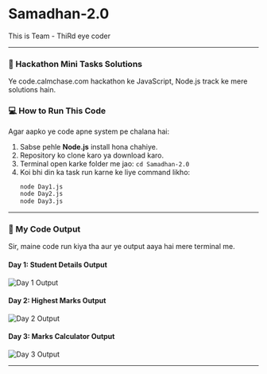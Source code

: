 
# Samadhan-2.0

This is Team - ThiRd eye coder

---

### 🚀 Hackathon Mini Tasks Solutions

Ye code.calmchase.com hackathon ke JavaScript, Node.js track ke mere solutions hain.

### 💻 How to Run This Code

Agar aapko ye code apne system pe chalana hai:

1.  Sabse pehle **Node.js** install hona chahiye.
2.  Repository ko clone karo ya download karo.
3.  Terminal open karke folder me jao: `cd Samadhan-2.0`
4.  Koi bhi din ka task run karne ke liye command likho:
    ```sh
    node Day1.js
    node Day2.js
    node Day3.js
    ```

---

### 📸 My Code Output

Sir, maine code run kiya tha aur ye output aaya hai mere terminal me.

#### **Day 1: Student Details Output**

![Day 1 Output](https://i.ibb.co/Rd1PcP0/Screenshot-2025-08-25-at-1-35-37-PM.png)

#### **Day 2: Highest Marks Output**

![Day 2 Output](https://i.ibb.co/mrVHStv3/Screenshot-2025-08-25-at-1-38-21-PM.png)


#### **Day 3: Marks Calculator Output**

![Day 3 Output](https://i.ibb.co/ksRq6Prr/Screenshot-2025-08-25-at-1-38-47-PM.png)


---
